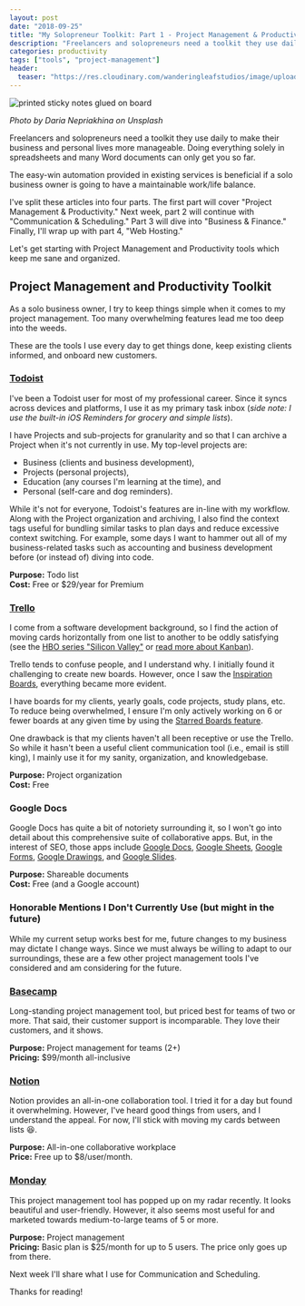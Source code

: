 ```yaml
---
layout: post
date: "2018-09-25"
title: "My Solopreneur Toolkit: Part 1 - Project Management & Productivity"
description: "Freelancers and solopreneurs need a toolkit they use daily to make their business and personal lives more manageable. Doing everything solely in spreadsheets and many Word documents can only get you so far. The easy-win automation provided in existing services is beneficial if a solo business owner is going to have a maintainable work/life balance."
categories: productivity
tags: ["tools", "project-management"]
header:
  teaser: "https://res.cloudinary.com/wanderingleafstudios/image/upload/b_auto,c_pad,g_center,h_630,w_1200/v1537890988/chrisjmears.com/blog/daria-nepriakhina-474036-unsplash.jpg"
---
```


![printed sticky notes glued on board](https://res.cloudinary.com/wanderingleafstudios/image/upload/v1537890988/chrisjmears.com/blog/daria-nepriakhina-474036-unsplash.jpg)

<div class="text-right text-gray-500 text-sm mb-6">
  <em>Photo by Daria Nepriakhina on Unsplash</em>
</div>

Freelancers and solopreneurs need a toolkit they use daily to make their business and personal lives more manageable. Doing everything solely in spreadsheets and many Word documents can only get you so far.

The easy-win automation provided in existing services is beneficial if a solo business owner is going to have a maintainable work/life balance.

I've split these articles into four parts. The first part will cover "Project Management & Productivity." Next week, part 2 will continue with "Communication & Scheduling." Part 3 will dive into "Business & Finance." Finally, I'll wrap up with part 4, "Web Hosting."

Let's get starting with Project Management and Productivity tools which keep me sane and organized.

## Project Management and Productivity Toolkit

As a solo business owner, I try to keep things simple when it comes to my project management. Too many overwhelming features lead me too deep into the weeds.

These are the tools I use every day to get things done, keep existing clients informed, and onboard new customers.

### [Todoist](https://todoist.com)

I've been a Todoist user for most of my professional career. Since it syncs across devices and platforms, I use it as my primary task inbox (_side note: I use the built-in iOS Reminders for grocery and simple lists_).

I have Projects and sub-projects for granularity and so that I can archive a Project when it's not currently in use. My top-level projects are:

- Business (clients and business development),
- Projects (personal projects),
- Education (any courses I'm learning at the time), and
- Personal (self-care and dog reminders).

While it's not for everyone, Todoist's features are in-line with my workflow. Along with the Project organization and archiving, I also find the context tags useful for bundling similar tasks to plan days and reduce excessive context switching. For example, some days I want to hammer out all of my business-related tasks such as accounting and business development before (or instead of) diving into code.

**Purpose:** Todo list<br>
**Cost:** Free or \$29/year for Premium

### [Trello](https://trello.com/)

I come from a software development background, so I find the action of moving cards horizontally from one list to another to be oddly satisfying (see the [HBO series "Silicon Valley"](https://www.youtube.com/watch?v=oyVksFviJVE) or [read more about Kanban](https://www.atlassian.com/agile/kanban/boards)).

Trello tends to confuse people, and I understand why. I initially found it challenging to create new boards. However, once I saw the [Inspiration Boards](https://trello.com/inspiration), everything became more evident.

I have boards for my clients, yearly goals, code projects, study plans, etc. To reduce being overwhelmed, I ensure I'm only actively working on 6 or fewer boards at any given time by using the [Starred Boards feature](https://help.trello.com/article/965-starring-a-board).

One drawback is that my clients haven't all been receptive or use the Trello. So while it hasn't been a useful client communication tool (i.e., email is still king), I mainly use it for my sanity, organization, and knowledgebase.

**Purpose:** Project organization<br>
**Cost:** Free

### Google Docs

Google Docs has quite a bit of notoriety surrounding it, so I won't go into detail about this comprehensive suite of collaborative apps. But, in the interest of SEO, those apps include [Google Docs](https://www.google.com/docs/about/), [Google Sheets](https://www.google.com/sheets/about/), [Google Forms](https://www.google.com/forms/about/), [Google Drawings](https://docs.google.com/drawings), and [Google Slides](https://www.google.com/slides/about/).

**Purpose:** Shareable documents<br>
**Cost:** Free (and a Google account)

### Honorable Mentions I Don't Currently Use (but might in the future)

While my current setup works best for me, future changes to my business may dictate I change ways. Since we must always be willing to adapt to our surroundings, these are a few other project management tools I've considered and am considering for the future.

### [Basecamp](https://basecamp.com/)

Long-standing project management tool, but priced best for teams of two or more. That said, their customer support is incomparable. They love their customers, and it shows.

**Purpose:** Project management for teams (2+)<br>
**Pricing:** \$99/month all-inclusive

### [Notion](https://www.notion.so/)

Notion provides an all-in-one collaboration tool. I tried it for a day but found it overwhelming. However, I've heard good things from users, and I understand the appeal. For now, I'll stick with moving my cards between lists 😆.

**Purpose:** All-in-one collaborative workplace<br>
**Price:** Free up to \$8/user/month.

### [Monday](https://monday.com/)

This project management tool has popped up on my radar recently. It looks beautiful and user-friendly. However, it also seems most useful for and marketed towards medium-to-large teams of 5 or more.

**Purpose:** Project management<br>
**Pricing:** Basic plan is \$25/month for up to 5 users. The price only goes up from there.

Next week I'll share what I use for Communication and Scheduling.

Thanks for reading!
